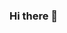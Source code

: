 ### Hi there 👋

<!--
- 🌱 I’m currently learning networking
- 👯 I’m looking to collaborate
- 🤔 I’m looking for help with cyber security
- 💬 Ask me about myself
- 📫 How to reach me: braddunlop30@gmail.com
- 😄 Pronouns: he/him
- ⚡ Fun fact: I enjoy art and photography!
-->
